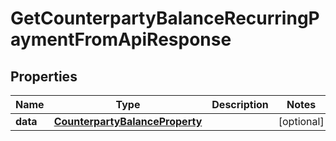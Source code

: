 

# GetCounterpartyBalanceRecurringPaymentFromApiResponse


## Properties

| Name | Type | Description | Notes |
|------------ | ------------- | ------------- | -------------|
|**data** | [**CounterpartyBalanceProperty**](CounterpartyBalanceProperty.md) |  |  [optional] |



